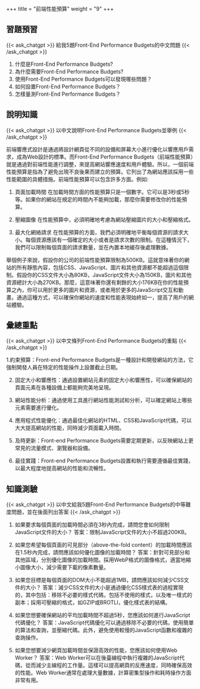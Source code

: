 +++
title = "前端性能預算"
weight = "9"
+++
## 習題預習
{{< ask_chatgpt >}}
給我5題Front-End Performance Budgets的中文問題
{{< /ask_chatgpt >}}



1. 什麼是Front-End Performance Budgets? 
2. 為什麼需要Front-End Performance Budgets? 
3. 使用Front-End Performance Budgets可以發現哪些問題？ 
4. 如何設置Front-End Performance Budgets？ 
5. 怎樣量測Front-End Performance Budgets？   

## 說明知識
{{< ask_chatgpt >}}
以中文說明Front-End Performance Budgets並舉例
{{< /ask_chatgpt >}}



前端響應式設計是通過將設計網頁從不同的設備和屏幕大小進行優化以響應用戶需求，成為Web設計的標準。而Front-End Performance Budgets（前端性能預算）就是通過對前端性能進行調整，來提高網站響應速度和用戶體驗。所以，一個前端性能預算是指為了避免出現不良後果而建立的預算。它列出了為網站應該採用一些性能範圍的具體措施。前端性能預算可以包含許多方面。例如:

1. 頁面加載時間
在加載時間方面的性能預算只是一個數字。它可以是3秒或5秒等。如果你的網站在規定的時間內不能夠加載，那麼你需要修改你的性能預算。

2. 壓縮圖像
在性能預算中，必須明確地考慮為網站壓縮圖片的大小和壓縮格式。

3. 最大化網絡請求
在性能預算的方面，我們必須明確地平衡每個資源的請求大小。每個資源應該有一個確定的大小或者是請求次數的限制。在這種情況下，我們可以限制每個頁面的請求數量，並在內置本地緩存後處理數據。

舉個例子來說，假設你的公司的前端性能預算限制為500KB。這就意味著你的網站的所有靜態內容，包括CSS、JavaScript、圖片和其他資源都不能超過這個限制。假設你的CSS文件大小為80KB，JavaScript文件大小為150KB，圖片和其他資源總計大小為270KB。那麼，這意味著你還有剩餘的大小176KB在你的性能預算之內，你可以用於更多的圖片和資源，或者用於更多的JavaScript交互和動畫。通過這種方式，可以確保你網站的速度和性能表現始終如一，提高了用戶的網站體驗。   

## 彙總重點
{{< ask_chatgpt >}}
以中文條列Front-End Performance Budgets的重點
{{< /ask_chatgpt >}}



1.約束預算：Front-end Performance Budgets是一種設計和開發網站的方法，它強制開發人員在特定的性能操作上設置截止日期。

2. 固定大小和響應性：通過設置網站元素的固定大小和響應性，可以確保網站的頁面元素在各種設備上都能夠完美地呈現。

3. 網站性能分析：通過使用工具進行網站性能測試和分析，可以確定網站上哪些元素需要進行優化。

4. 應用程式性能優化：通過最佳化網站的HTML、CSS和JavaScript代碼，可以大大提高網站的性能，同時減少頁面載入時間。

5. 及時更新：Front-end Performance Budgets需要定期更新，以反映網站上更常見的流量模式、瀏覽器和設備。

6. 最佳實踐：Front-end Performance Budgets設置和執行需要遵循最佳實踐，以最大程度地提高網站的性能和流暢性。   

## 知識測驗
{{< ask_chatgpt >}}
以中文給我5題Front-End Performance Budgets的中等難度問題，並在後面列出答案
{{< /ask_chatgpt >}}



1. 如果要求每個頁面的加載時間必須在3秒內完成，請問您會如何限制JavaScript文件的大小？
答案：限制JavaScript文件的大小不超過200KB。

2. 如果您希望每個頁面的可見部分（above-the-fold content）的加載時間應該在1.5秒內完成，請問應該如何優化圖像的加載時間？
答案：針對可見部分和其他區域，分別優化圖像的加載時間。採用WebP格式的圖像格式，適當地縮小圖像大小，減少需要下載的像素數量。

3. 如果您目標是每個頁面的DOM大小不能超過1MB，請問應該如何減少CSS文件的大小？
答案：減少CSS文件的大小是通過優化CSS樣式表的過程實現的，其中包括：移除不必要的樣式代碼，包括不使用的樣式，以及唯一樣式的副本；採用可壓縮的格式，如GZIP或BROTLI，優化樣式表的結構。

4. 如果您想要確保網站的平均加載時間不超過5秒，您應該如何進行JavaScript代碼優化？
答案：JavaScript代碼優化可以通過移除不必要的代碼，使用簡單的算法和查詢，並壓縮代碼。此外，避免使用較慢的JavaScript函數和複雜的查詢操作。

5. 如果您想要減少網頁加載時間並保證高效的性能，您應該如何使用Web Worker？
答案：Web Worker可以在後臺線程中執行複雜的JavaScript代碼，從而減少主線程的工作量。這樣可以提高網頁的反應速度，同時確保高效的性能。Web Worker通常在處理大量數據，計算密集型操作和耗時操作方面非常有用。   

